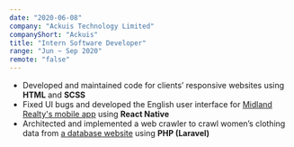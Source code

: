 ```yaml
---
date: "2020-06-08"
company: "Ackuis Technology Limited"
companyShort: "Ackuis"
title: "Intern Software Developer"
range: "Jun ~ Sep 2020"
remote: "false"
---
```


- Developed and maintained code for clients’ responsive websites using **HTML** and **SCSS**
- Fixed UI bugs and developed the English user interface for [Midland Realty's mobile app](https://apple.co/2R2m1Cp) using **React Native**
- Architected and implemented a web crawler to crawl women’s clothing data from [a database website](https://www.bratabase.com/) using **PHP (Laravel)**
